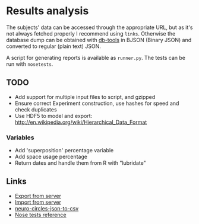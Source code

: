 # Results analysis

The subjects' data can be accessed through the appropriate URL, but as it's not always fetched properly I recommend using `links`. Otherwise the database dump can be obtained with [db-tools](https://github.com/meteor-london/db-tools) in BJSON (Binary JSON) and converted to regular (plain text) JSON.

A script for generating reports is available as `runner.py`. The tests can be run with `nosetests`.

## TODO

- Add support for multiple input files to script, and gzipped
- Ensure correct Experiment construction, use hashes for speed and check duplicates
- Use HDF5 to model and export: http://en.wikipedia.org/wiki/Hierarchical_Data_Format

### Variables

- Add 'superposition' percentage variable
- Add space usage percentage
- Return dates and handle them from R with "lubridate"

## Links

- [Export from server](https://gist.github.com/olizilla/5209369)
- [Import from server](https://gist.github.com/IslamMagdy/5519514)
- [neuro-circles-json-to-csv](https://github.com/chudichudichudi/neuro-circles-json-to-csv)
- [Nose tests reference](http://pythontesting.net/framework/nose/nose-fixture-reference/)